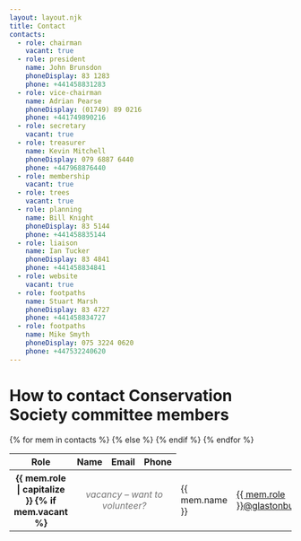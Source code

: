 ```yaml
---
layout: layout.njk
title: Contact
contacts:
  - role: chairman
    vacant: true
  - role: president
    name: John Brunsdon
    phoneDisplay: 83 1283
    phone: +441458831283
  - role: vice-chairman
    name: Adrian Pearse
    phoneDisplay: (01749) 89 0216
    phone: +441749890216
  - role: secretary
    vacant: true
  - role: treasurer
    name: Kevin Mitchell
    phoneDisplay: 079 6887 6440
    phone: +447968876440
  - role: membership
    vacant: true
  - role: trees
    vacant: true
  - role: planning
    name: Bill Knight
    phoneDisplay: 83 5144
    phone: +441458835144
  - role: liaison
    name: Ian Tucker
    phoneDisplay: 83 4841
    phone: +441458834841
  - role: website
    vacant: true
  - role: footpaths
    name: Stuart Marsh
    phoneDisplay: 83 4727
    phone: +441458834727
  - role: footpaths
    name: Mike Smyth
    phoneDisplay: 075 3224 0620
    phone: +447532240620
---
```


# How to contact Conservation Society committee members

<table>
<thead>
<tr>
<th scope="col">Role</th>
<th scope="col">Name</th>
<th scope="col">Email</th>
<th scope="col">Phone</th>
</tr>
</thead>
<tbody>
{% for mem in contacts %}
<tr>
<th scope="row">{{ mem.role | capitalize }}</td>
{% if mem.vacant %}
<td colspan="3" style="font-style: italic; text-align: center; opacity: 0.6;">vacancy – want to volunteer?</td>
{% else %}
<td>{{ mem.name }}</td>
<td><a href="mailto:{{ mem.role }}@glastonburyconservation.org">{{ mem.role }}@glastonburyconservation.org</a></td>
<td><a href="tel:{{ mem.phone }}">{{ mem.phoneDisplay }}</a></td>
{% endif %}
</tr>
{% endfor %}
</tbody>
</table>
